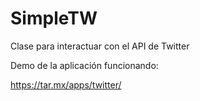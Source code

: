 # SimpleTW
Clase para interactuar con el API de Twitter

Demo de la aplicación funcionando:

https://tar.mx/apps/twitter/
